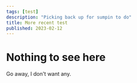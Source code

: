 ```yaml
---
tags: [test]
description: "Picking back up for sumpin to do"
title: More recent test
published: 2023-02-12
---
```

<h1>Nothing to see here</h2>
Go away, I don't want any.
